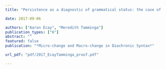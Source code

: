 ```yaml
---
title: "Persistence as a diagnostic of grammatical status: the case of Middle English negation"

date: 2017-09-06

authors: ["Aaron Ecay", "Meredith Tamminga"]
publication_types: ["6"]
abstract: ""
featured: false
publication: "*Micro-change and Macro-change in Diachronic Syntax*"

url_pdf: "pdf/2017_EcayTamminga_proof.pdf"

---
```


